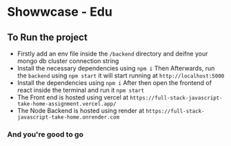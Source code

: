 # Showwcase - Edu

## To Run the project

- Firstly add an env file inside the `/backend` directory and deifne your mongo db cluster connection string
- Install the necessary dependencies using `npm i` Then Afterwards, run the `backend` using `npm start` it will start running at `http://localhost:5000`
- Install the dependencies using `npm i` After then open the frontend of react inside the terminal and run it `npm start`
- The Front end is hosted using vercel at `https://full-stack-javascript-take-home-assignment.vercel.app/`
- The Node Backend is hosted using render at `https://full-stack-javascript-take-home.onrender.com`

### And you're good to go